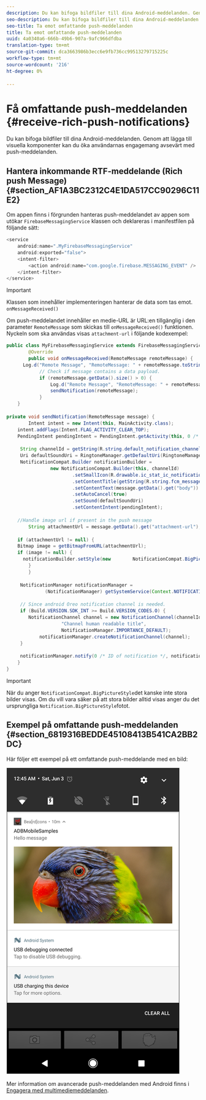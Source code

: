 ```yaml
---
description: Du kan bifoga bildfiler till dina Android-meddelanden. Genom att lägga till visuella komponenter kan du öka användarnas engagemang avsevärt med push-meddelanden.
seo-description: Du kan bifoga bildfiler till dina Android-meddelanden. Genom att lägga till visuella komponenter kan du öka användarnas engagemang avsevärt med push-meddelanden.
seo-title: Ta emot omfattande push-meddelanden
title: Ta emot omfattande push-meddelanden
uuid: 4a0340a6-666b-49b6-907a-9afc966dfdba
translation-type: tm+mt
source-git-commit: dca3663986b3ecc6e9fb736cc99513279715225c
workflow-type: tm+mt
source-wordcount: '216'
ht-degree: 0%

---
```



# Få omfattande push-meddelanden {#receive-rich-push-notifications}

Du kan bifoga bildfiler till dina Android-meddelanden. Genom att lägga till visuella komponenter kan du öka användarnas engagemang avsevärt med push-meddelanden.

## Hantera inkommande RTF-meddelande (Rich push Message) {#section_AF1A3BC2312C4E1DA517CC90296C11E2}

Om appen finns i förgrunden hanteras push-meddelandet av appen som utökar `FirebaseMessagingService` klassen och deklareras i manifestfilen på följande sätt:

```java
<service
    android:name=".MyFirebaseMessagingService"
    android:exported="false">
    <intent-filter>
        <action android:name="com.google.firebase.MESSAGING_EVENT" />
    </intent-filter>
</service>
```

>[!IMPORTANT]
>
>Klassen som innehåller implementeringen hanterar de data som tas emot. `onMessageReceived()`

Om push-meddelandet innehåller en medie-URL är URL:en tillgänglig i den parameter `RemoteMessage` som skickas till `onMessageReceived()` funktionen. Nyckeln som ska användas visas `attachment-url` i följande kodexempel:

```java
public class MyFirebaseMessagingService extends FirebaseMessagingService {
        @Override
        public void onMessageReceived(RemoteMessage remoteMessage) {
      Log.d("Remote Message", "RemoteMessage: " + remoteMessage.toString());
            // Check if message contains a data payload.
            if (remoteMessage.getData().size() > 0) {
                Log.d("Remote Message", "RemoteMessage: " + remoteMessage.getData());
                sendNotification(remoteMessage);
            }
    }
 
private void sendNotification(RemoteMessage message) {
        Intent intent = new Intent(this, MainActivity.class);
    intent.addFlags(Intent.FLAG_ACTIVITY_CLEAR_TOP);
    PendingIntent pendingIntent = PendingIntent.getActivity(this, 0 /* Request code */, intent, PendingIntent.FLAG_ONE_SHOT);

     String channelId = getString(R.string.default_notification_channel_id);
     Uri defaultSoundUri = RingtoneManager.getDefaultUri(RingtoneManager.TYPE_NOTIFICATION);
     NotificationCompat.Builder notificationBuilder =
                new NotificationCompat.Builder(this, channelId)
                        .setSmallIcon(R.drawable.ic_stat_ic_notification)
                        .setContentTitle(getString(R.string.fcm_message))
                        .setContentText(message.getData().get("body"))
                        .setAutoCancel(true)
                        .setSound(defaultSoundUri)
                        .setContentIntent(pendingIntent);
  
    //Handle image url if present in the push message 
        String attachmentUrl = message.getData().get("attachment-url");
  
    if (attachmentUrl != null) { 
    Bitmap image = getBitmapFromURL(attachmentUrl); 
    if (image != null) { 
      notificationBuilder.setStyle(new        NotificationCompat.BigPictureStyle().bigPicture(image)); 
        } 
        } 

     NotificationManager notificationManager =
              (NotificationManager) getSystemService(Context.NOTIFICATION_SERVICE);

     // Since android Oreo notification channel is needed.
     if (Build.VERSION.SDK_INT >= Build.VERSION_CODES.O) {
        NotificationChannel channel = new NotificationChannel(channelId,
                    "Channel human readable title",
                    NotificationManager.IMPORTANCE_DEFAULT);
            notificationManager.createNotificationChannel(channel);
     }

     notificationManager.notify(0 /* ID of notification */, notificationBuilder.build());
    }
}
```

>[!IMPORTANT]
>
>När du anger `NotificationCompat.BigPictureStyle`det kanske inte stora bilder visas. Om du vill vara säker på att stora bilder alltid visas anger du det ursprungliga `Notification.BigPictureStyle`fotot.

## Exempel på omfattande push-meddelanden {#section_6819316BEDDE45108413B541CA2BB2DC}

Här följer ett exempel på ett omfattande push-meddelande med en bild:

![](assets/rich-push-notification_example.png)

Mer information om avancerade push-meddelanden med Android finns i [Engagera med multimediemeddelanden](https://developer.android.com/distribute/best-practices/engage/rich-notifications.html).
